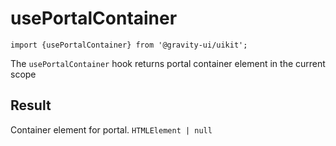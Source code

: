 <!--GITHUB_BLOCK-->

# usePortalContainer

<!--/GITHUB_BLOCK-->

```tsx
import {usePortalContainer} from '@gravity-ui/uikit';
```

The `usePortalContainer` hook returns portal container element in the current scope

## Result

Container element for portal. `HTMLElement | null`

